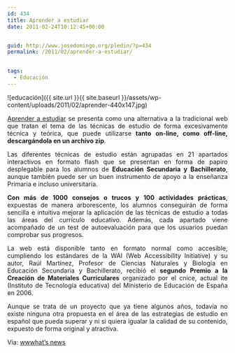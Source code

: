 ```yaml
---
id: 434
title: Aprender a estudiar
date: 2011-02-24T10:12:45+00:00


guid: http://www.josedomingo.org/pledin/?p=434
permalink: /2011/02/aprender-a-estudiar/

  
tags:
  - Educación
---
```

![educación]({{ site.url }}{{ site.baseurl }}/assets/wp-content/uploads/2011/02/aprender-440x147.jpg)

<p style="text-align: justify;">
  <a href="http://www.isftic.mepsyd.es/w3/eos/MaterialesEducativos/mem2006/aprender_estudiar/index2.html" target="_blank">Aprender a estudiar</a> se presenta como una alternativa a la tradicional web que tratan el tema de las técnicas de estudio de forma excesivamente técnica y teórica, que puede utilizarse<strong> tanto on-line, como off-line, descargándola en un archivo zip</strong>.
</p>

<p style="text-align: justify;">
  Las diferentes técnicas de estudio están agrupadas en 21 apartados interactivos en formato flash que se presentan en forma de papiro desplegable para los alumnos de <strong>Educación Secundaria y Bachillerato</strong>, aunque también puede ser un buen instrumento de apoyo a la enseñanza Primaria e incluso universitaria.
</p>

<p style="text-align: justify;">
  <strong>Con más de 1000 consejos o trucos y 100 actividades prácticas</strong>, expuestas de manera arborescente, los alumnos conseguirán de forma sencilla e intuitiva mejorar la aplicación de las técnicas de estudio a todas las áreas del currículo educativo. Además, cada apartado viene acompañado de un test de autoevaluación para que los usuarios puedan comprobar sus progresos.
</p>

<p style="text-align: justify;">
  La web está disponible tanto en formato normal como accesible, cumpliendo los estándares de la WAI (Web Accessibility Initiative) y su autor, Raúl Martínez, Profesor de Ciencias Naturales y Biología en Educación Secundaria y Bachillerato, recibió el <strong>segundo Premio a la Creación de Materiales Curriculares</strong> organizado por el cnice, actual ite (Instituto de Tecnología educativa) del Ministerio de Educación de España en 2006.
</p>

<p style="text-align: justify;">
  Aunque se trata de un proyecto que ya tiene algunos años, todavía no existe ninguna otra propuesta en el área de las estrategias de estudio en español que pueda superar y ni si quiera igualar la calidad de su contenido, expuesto de forma original y atractiva.
</p>

Via: [wwwhat&#8217;s news](http://wwwhatsnew.com/2010/07/14/21-apartados-interactivos-para-aprender-a-estudiar/)

<!-- AddThis Advanced Settings generic via filter on the_content -->

<!-- AddThis Share Buttons generic via filter on the_content -->